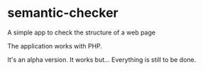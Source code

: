 # semantic-checker

A simple app to check the structure of a web page

The application works with PHP. 

It's an alpha version. It works but... Everything is still to be done.

